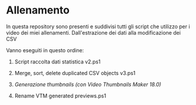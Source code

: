# Allenamento
In questa repository sono presenti e suddivisi tutti gli script che utilizzo per i video dei miei allenamenti. Dall'estrazione dei dati alla modificazione dei CSV

Vanno eseguiti in questo ordine:
  1. Script raccolta dati statistica v2.ps1
  2. Merge, sort, delete duplicated CSV objects v3.ps1
  
  3. *Generazione thumbnails (con Video Thumbnails Maker 18.0)*
  4. Rename VTM generated previews.ps1
